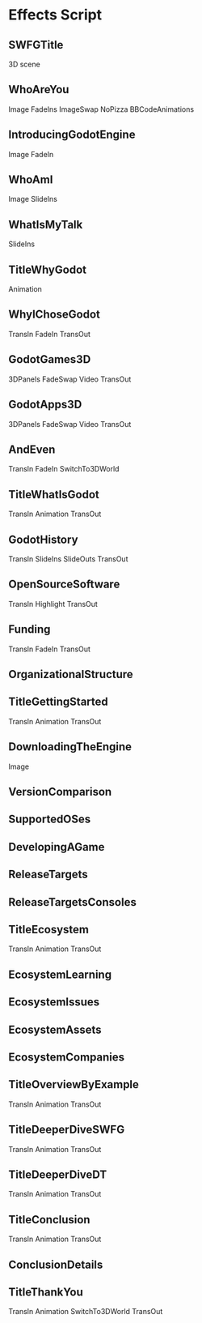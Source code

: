 # Effects Script

## SWFGTitle
3D scene

## WhoAreYou
Image
FadeIns
ImageSwap
NoPizza
BBCodeAnimations

## IntroducingGodotEngine
Image
FadeIn

## WhoAmI
Image
SlideIns

## WhatIsMyTalk
SlideIns

## TitleWhyGodot
Animation

## WhyIChoseGodot
TransIn
FadeIn
TransOut

## GodotGames3D
3DPanels
FadeSwap
Video
TransOut

## GodotApps3D
3DPanels
FadeSwap
Video
TransOut

## AndEven
TransIn
FadeIn
SwitchTo3DWorld

## TitleWhatIsGodot
TransIn
Animation
TransOut

## GodotHistory
TransIn
SlideIns
SlideOuts
TransOut

## OpenSourceSoftware
TransIn
Highlight
TransOut

## Funding
TransIn
FadeIn
TransOut

## OrganizationalStructure

## TitleGettingStarted
TransIn
Animation
TransOut

## DownloadingTheEngine
Image

## VersionComparison

## SupportedOSes

## DevelopingAGame

## ReleaseTargets

## ReleaseTargetsConsoles

## TitleEcosystem
TransIn
Animation
TransOut

## EcosystemLearning

## EcosystemIssues

## EcosystemAssets

## EcosystemCompanies

## TitleOverviewByExample
TransIn
Animation
TransOut

## TitleDeeperDiveSWFG
TransIn
Animation
TransOut

## TitleDeeperDiveDT
TransIn
Animation
TransOut

## TitleConclusion
TransIn
Animation
TransOut

## ConclusionDetails

## TitleThankYou
TransIn
Animation
SwitchTo3DWorld
TransOut
